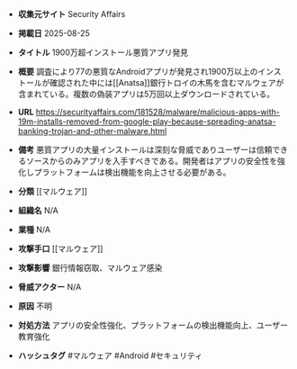 - **収集元サイト**
Security Affairs

- **掲載日**
2025-08-25

- **タイトル**
1900万超インストール悪質アプリ発見

- **概要**
調査により77の悪質なAndroidアプリが発見され1900万以上のインストールが確認された中には[[Anatsa]]銀行トロイの木馬を含むマルウェアが含まれている。複数の偽装アプリは5万回以上ダウンロードされている。

- **URL**
https://securityaffairs.com/181528/malware/malicious-apps-with-19m-installs-removed-from-google-play-because-spreading-anatsa-banking-trojan-and-other-malware.html

- **備考**
悪質アプリの大量インストールは深刻な脅威でありユーザーは信頼できるソースからのみアプリを入手すべきである。開発者はアプリの安全性を強化しプラットフォームは検出機能を向上させる必要がある。

- **分類**
[[マルウェア]]

- **組織名**
N/A

- **業種**
N/A

- **攻撃手口**
[[マルウェア]]

- **攻撃影響**
銀行情報窃取、マルウェア感染

- **脅威アクター**
N/A

- **原因**
不明

- **対処方法**
アプリの安全性強化、プラットフォームの検出機能向上、ユーザー教育強化

- **ハッシュタグ**
#マルウェア #Android #セキュリティ
